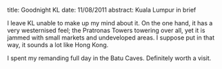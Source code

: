 title: Goodnight KL
date: 11/08/2011
abstract: Kuala Lumpur in brief

I leave KL unable to make up my mind about it. On the one hand, it has a very
westernised feel; the Pratronas Towers towering over all, yet it is jammed with
small markets and undeveloped areas. I suppose put in that way, it sounds a lot
like Hong Kong.

I spent my remanding full day in the Batu Caves. Definitely worth a visit.
